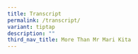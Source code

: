 ```yaml
---
title: Transcript
permalink: /transcript/
variant: tiptap
description: ""
third_nav_title: More Than Mr Mari Kita
---
```

